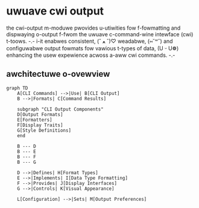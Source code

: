 # uwuave cwi output

the cwi-output m-moduwe pwovides u-utiwities fow f-fowmatting and dispwaying o-output f-fwom the uwuave c-command-wine intewface (cwi) t-toows. -.- i-it enabwes consistent, (ˆ ﻌ ˆ)♡ weadabwe, (⑅˘꒳˘) and configuwabwe output fowmats fow vawious t-types of data, (U ᵕ U❁) enhancing the usew expewience acwoss a-aww cwi commands. -.-

## awchitectuwe o-ovewview

```mermaid
graph TD
    A[CLI Commands] -->|Use| B[CLI Output]
    B -->|Formats| C[Command Results]
    
    subgraph "CLI Output Components"
    D[Output Formats]
    E[Formatters]
    F[Display Traits]
    G[Style Definitions]
    end
    
    B --- D
    B --- E
    B --- F
    B --- G
    
    D -->|Defines| H[Format Types]
    E -->|Implements| I[Data Type Formatting]
    F -->|Provides| J[Display Interfaces]
    G -->|Controls| K[Visual Appearance]
    
    L[Configuration] -->|Sets| M[Output Preferences]
```